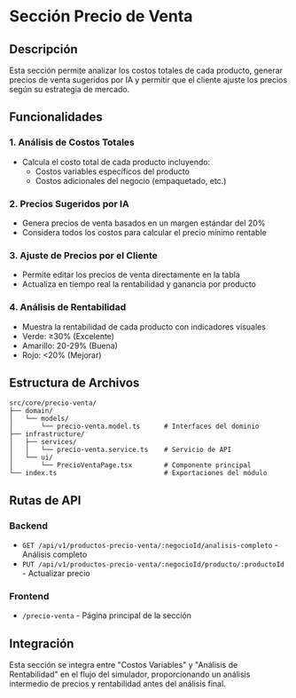 # Sección Precio de Venta

## Descripción
Esta sección permite analizar los costos totales de cada producto, generar precios de venta sugeridos por IA y permitir que el cliente ajuste los precios según su estrategia de mercado.

## Funcionalidades

### 1. Análisis de Costos Totales
- Calcula el costo total de cada producto incluyendo:
  - Costos variables específicos del producto
  - Costos adicionales del negocio (empaquetado, etc.)

### 2. Precios Sugeridos por IA
- Genera precios de venta basados en un margen estándar del 20%
- Considera todos los costos para calcular el precio mínimo rentable

### 3. Ajuste de Precios por el Cliente
- Permite editar los precios de venta directamente en la tabla
- Actualiza en tiempo real la rentabilidad y ganancia por producto

### 4. Análisis de Rentabilidad
- Muestra la rentabilidad de cada producto con indicadores visuales
- Verde: ≥30% (Excelente)
- Amarillo: 20-29% (Buena)
- Rojo: <20% (Mejorar)

## Estructura de Archivos

```
src/core/precio-venta/
├── domain/
│   └── models/
│       └── precio-venta.model.ts      # Interfaces del dominio
├── infrastructure/
│   ├── services/
│   │   └── precio-venta.service.ts    # Servicio de API
│   └── ui/
│       └── PrecioVentaPage.tsx        # Componente principal
└── index.ts                           # Exportaciones del módulo
```

## Rutas de API

### Backend
- `GET /api/v1/productos-precio-venta/:negocioId/analisis-completo` - Análisis completo
- `PUT /api/v1/productos-precio-venta/:negocioId/producto/:productoId` - Actualizar precio

### Frontend
- `/precio-venta` - Página principal de la sección

## Integración

Esta sección se integra entre "Costos Variables" y "Análisis de Rentabilidad" en el flujo del simulador, proporcionando un análisis intermedio de precios y rentabilidad antes del análisis final.
